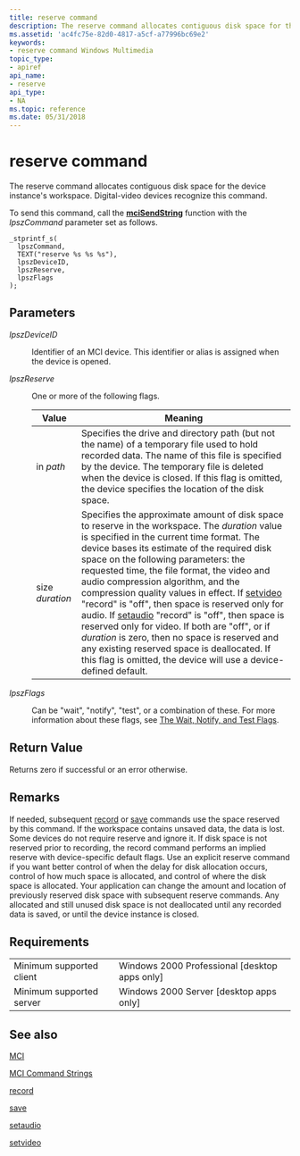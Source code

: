 ```yaml
---
title: reserve command
description: The reserve command allocates contiguous disk space for the device instance's workspace. Digital-video devices recognize this command.
ms.assetid: 'ac4fc75e-82d0-4817-a5cf-a77996bc69e2'
keywords:
- reserve command Windows Multimedia
topic_type:
- apiref
api_name:
- reserve
api_type:
- NA
ms.topic: reference
ms.date: 05/31/2018
---
```


# reserve command

The reserve command allocates contiguous disk space for the device instance's workspace. Digital-video devices recognize this command.

To send this command, call the [**mciSendString**](/previous-versions//dd757161(v=vs.85)) function with the *lpszCommand* parameter set as follows.

``` syntax
_stprintf_s(
  lpszCommand, 
  TEXT("reserve %s %s %s"), 
  lpszDeviceID, 
  lpszReserve, 
  lpszFlags
); 
```

## Parameters

<dl> <dt>

<span id="lpszDeviceID"></span><span id="lpszdeviceid"></span><span id="LPSZDEVICEID"></span>*lpszDeviceID*
</dt> <dd>

Identifier of an MCI device. This identifier or alias is assigned when the device is opened.

</dd> <dt>

<span id="lpszReserve"></span><span id="lpszreserve"></span><span id="LPSZRESERVE"></span>*lpszReserve*
</dt> <dd>

One or more of the following flags.



| Value           | Meaning                                                                                                                                                                                                                                                                                                                                                                                                                                                                                                                                                                                                                                                                                                                                 |
|-----------------|-----------------------------------------------------------------------------------------------------------------------------------------------------------------------------------------------------------------------------------------------------------------------------------------------------------------------------------------------------------------------------------------------------------------------------------------------------------------------------------------------------------------------------------------------------------------------------------------------------------------------------------------------------------------------------------------------------------------------------------------|
| in *path*       | Specifies the drive and directory path (but not the name) of a temporary file used to hold recorded data. The name of this file is specified by the device. The temporary file is deleted when the device is closed. If this flag is omitted, the device specifies the location of the disk space.                                                                                                                                                                                                                                                                                                                                                                                                                                      |
| size *duration* | Specifies the approximate amount of disk space to reserve in the workspace. The *duration* value is specified in the current time format. The device bases its estimate of the required disk space on the following parameters: the requested time, the file format, the video and audio compression algorithm, and the compression quality values in effect. If [setvideo](setvideo.md) "record" is "off", then space is reserved only for audio. If [setaudio](setaudio.md) "record" is "off", then space is reserved only for video. If both are "off", or if *duration* is zero, then no space is reserved and any existing reserved space is deallocated. If this flag is omitted, the device will use a device-defined default. |



 

</dd> <dt>

<span id="lpszFlags"></span><span id="lpszflags"></span><span id="LPSZFLAGS"></span>*lpszFlags*
</dt> <dd>

Can be "wait", "notify", "test", or a combination of these. For more information about these flags, see [The Wait, Notify, and Test Flags](the-wait-notify-and-test-flags.md).

</dd> </dl>

## Return Value

Returns zero if successful or an error otherwise.

## Remarks

If needed, subsequent [record](record.md) or [save](save.md) commands use the space reserved by this command. If the workspace contains unsaved data, the data is lost. Some devices do not require reserve and ignore it. If disk space is not reserved prior to recording, the record command performs an implied reserve with device-specific default flags. Use an explicit reserve command if you want better control of when the delay for disk allocation occurs, control of how much space is allocated, and control of where the disk space is allocated. Your application can change the amount and location of previously reserved disk space with subsequent reserve commands. Any allocated and still unused disk space is not deallocated until any recorded data is saved, or until the device instance is closed.

## Requirements



|                                     |                                                            |
|-------------------------------------|------------------------------------------------------------|
| Minimum supported client<br/> | Windows 2000 Professional \[desktop apps only\]<br/> |
| Minimum supported server<br/> | Windows 2000 Server \[desktop apps only\]<br/>       |



## See also

<dl> <dt>

[MCI](mci.md)
</dt> <dt>

[MCI Command Strings](mci-command-strings.md)
</dt> <dt>

[record](record.md)
</dt> <dt>

[save](save.md)
</dt> <dt>

[setaudio](setaudio.md)
</dt> <dt>

[setvideo](setvideo.md)
</dt> </dl>

 

